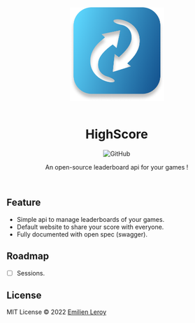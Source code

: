 <div align="center">
  <br/><br/>
  <img src="./.github/logo.png" width="215" />
  <br/><br/>
  
  
  # HighScore

![GitHub](https://img.shields.io/github/license/emilienleroy/highscore)

  An open-source leaderboard api for your games !

  <br/>
</div>


## Feature

- Simple api to manage leaderboards of your games.
- Default website to share your score with everyone.
- Fully documented with open spec (swagger).

## Roadmap

- [ ] Sessions.


## License

MIT License © 2022 [Emilien Leroy](https://github.com/EmilienLeroy)